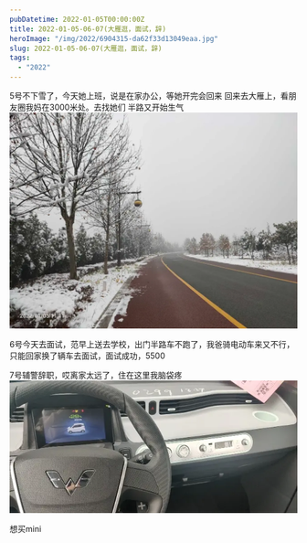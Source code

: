 ```yaml
---
pubDatetime: 2022-01-05T00:00:00Z
title: 2022-01-05-06-07(大雁逛，面试，辞)
heroImage: "/img/2022/6904315-da62f33d13049eaa.jpg"
slug: 2022-01-05-06-07(大雁逛，面试，辞)
tags:
  - "2022"
---
```


5号不下雪了，今天她上班，说是在家办公，等她开完会回来
回来去大雁上，看朋友圈我妈在3000米处。去找她们
半路又开始生气
![](../../../../public/img/2022/6904315-da62f33d13049eaa.jpg)

6号今天去面试，范早上送去学校，出门半路车不跑了，我爸骑电动车来又不行，只能回家换了辆车去面试，面试成功，5500

7号辅警辞职，哎离家太远了，住在这里我脑袋疼
![](../../../../public/img/2022/6904315-1cca7b36074311ff.jpg)

想买mini
